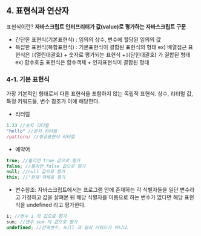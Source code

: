 ## 4. 표현식과 연산자

표현식이란? <strong>자바스크립트 인터프리터가 값(value)로 평가하는 자바스크립트 구문</strong>

- 간단한 표현식(기본표현식) : 임의의 상수, 변수에 할당된 임의의 값
- 복잡한 표현식(복합표현식) : 기본표현식이 결합된 표현식의 형태
  ex) 배열접근 표현식은 `[`(열린대괄호) + 숫자로 평가되는 표현식 +`]`(닫힌대괄호) 가 결합된 형태
  ex) 함수호출 표현식은 함수객체 + 인자표현식이 결합된 형태

### 4-1. 기본 표현식

가장 기본적인 형태로서 다른 표현식을 포함하지 않는 독립적 표현식.
상수, 리터럴 값, 특정 키워드들, 변수 참조가 이에 해당한다.

- 리터럴

```js
1.23 //숫자 리터럴
"hello" //문자 리터럴
/pattern/ //정규표현식 리터럴
```

- 예약어

```js
true; //불리언 true 값으로 평가
false; //불리언 false 값으로 평가
null; //null 값으로 평가
this; //'현재'객체로 평가
```

- 변수참조:
  자바스크립트에서는 프로그램 안에 존재하는 각 식별자들을 일단 변수라고 가정하고 값을 살펴본 뒤 해당 식별자를 이름으로 하는 변수가 없다면 해당 표현식을 undefined 라고 평가한다.

```js
i; //변수 i 의 값으로 평가
sum; //변수 sum 의 값으로 평가
undefined; //전역변수, null 과 달리 키워드가 아니다.
```
